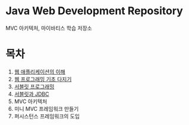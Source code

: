 # Java Web Development Repository
MVC 아키텍처, 마이바티스 학습 저장소
</br>
# 목차
01. [웹 애플리케이션의 이해](https://github.com/LeeSM0518/MVC/tree/master/understandingwebapplications)
02. [웹 프로그래밍 기초 다지기](https://github.com/LeeSM0518/MVC/tree/master/webprogrammingbasic)
03. [서블릿 프로그래밍](https://github.com/LeeSM0518/MVC/tree/master/servletprogramming)
04. [서블릿과 JDBC](https://github.com/LeeSM0518/MVC/tree/master/servletandjdbc)
05. MVC 아키텍처
06. 미니 MVC 프레임워크 만들기
07. 퍼시스턴스 프레임워크의 도입
